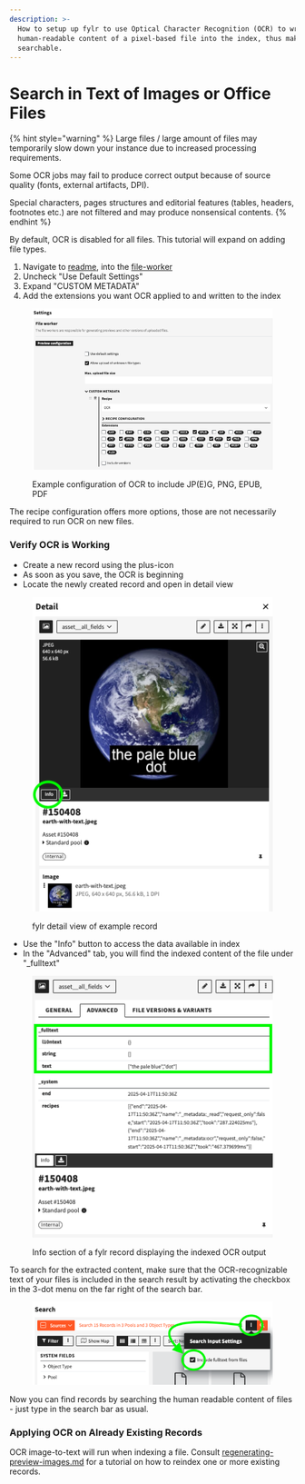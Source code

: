 ```yaml
---
description: >-
  How to setup up fylr to use Optical Character Recognition (OCR) to write the
  human-readable content of a pixel-based file into the index, thus making in
  searchable.
---
```


# Search in Text of Images or Office Files

{% hint style="warning" %}
Large files / large amount of files may temporarily slow down your instance due to increased processing requirements.&#x20;

Some OCR jobs may fail to produce correct output because of source quality (fonts, external artifacts, DPI).&#x20;

Special characters, pages structures and editorial features (tables, headers, footnotes etc.) are not filtered and may produce nonsensical contents.
{% endhint %}

By default, OCR is disabled for all files. This tutorial will expand on adding file types.

1. Navigate to [readme](../../../for-administrators/readme/ "mention"), into the [file-worker](../../../for-administrators/readme/file-worker/ "mention")
2. Uncheck "Use Default Settings"
3. Expand "CUSTOM METADATA"
4. Add the extensions you want OCR applied to and written to the index

<figure><img src="../../../.gitbook/assets/Screenshot 2025-04-17 at 14.38.40.png" alt="" width="563"><figcaption><p>Example configuration of OCR to include JP(E)G, PNG, EPUB, PDF</p></figcaption></figure>

The recipe configuration offers more options, those are not necessarily required to run OCR on new files.

### Verify OCR is Working

* Create a new record using the plus-icon
* As soon as you save, the OCR is beginning
* Locate the newly created record and open in detail view



<figure><img src="../../../.gitbook/assets/Screenshot 2025-04-17 at 14.10.27.png" alt=""><figcaption><p>fylr detail view of example record</p></figcaption></figure>

* Use the "Info" button to access the data available in index
* In the "Advanced" tab, you will find the indexed content of the file under "\_fulltext"

<figure><img src="../../../.gitbook/assets/Screenshot 2025-04-17 at 14.15.26.png" alt=""><figcaption><p>Info section of a fylr record displaying the indexed OCR output</p></figcaption></figure>



To search for the extracted content, make sure that the OCR-recognizable text of your files is included in the search result by activating the checkbox in the 3-dot menu on the far right of the search bar.

<figure><img src="../../../.gitbook/assets/Screenshot 2025-04-17 at 14.19.04.png" alt=""><figcaption></figcaption></figure>



Now you can find records by searching the human readable content of files - just type in the search bar as usual.

### Applying OCR on Already Existing Records

OCR image-to-text will run when indexing a file. Consult [regenerating-preview-images.md](regenerating-preview-images.md "mention") for a tutorial on how to reindex one or more existing records.&#x20;

